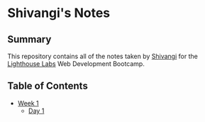 # Shivangi's Notes

## Summary 

This repository contains all of the notes taken by [Shivangi](https://github.com/shivangi0109) for the [Lighthouse Labs](https://www.lighthouselabs.ca/) Web Development Bootcamp.

## Table of Contents

* [Week 1](/Week_1)
  * [Day 1](/Week_1/Day_1)